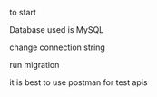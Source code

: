 to start

Database used is MySQL

change connection string

run migration

it is best to use postman for test apis

